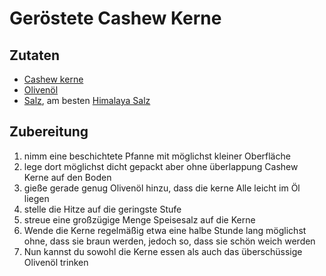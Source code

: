 # Geröstete Cashew Kerne

## Zutaten
- [Cashew kerne](../Stoffe/Rohstoffe/Cashew.md)
- [Olivenöl](../Stoffe/Rohstoffe/Olivenöl.md)
- [Salz](../Stoffe/Rohstoffe/Salze/Salz.md), am besten [Himalaya Salz](../Wichtige_Nährstoffquellen/Lebensmittelkategorisierung_nach_Wertigkeit/Hochwertige_Lebensmittel.md#Himalaya%20Salz)

## Zubereitung
1. nimm eine beschichtete Pfanne mit möglichst kleiner Oberfläche
2. lege dort möglichst dicht gepackt aber ohne überlappung Cashew Kerne auf den Boden
3. gieße gerade genug Olivenöl hinzu, dass die kerne Alle leicht im Öl liegen
4. stelle die Hitze auf die geringste Stufe
5. streue eine großzügige Menge Speisesalz auf die Kerne
6. Wende die Kerne regelmäßig etwa eine halbe Stunde lang möglichst ohne, dass sie braun werden, jedoch so, dass sie schön weich werden
7. Nun kannst du sowohl die Kerne essen als auch das überschüssige Olivenöl trinken


